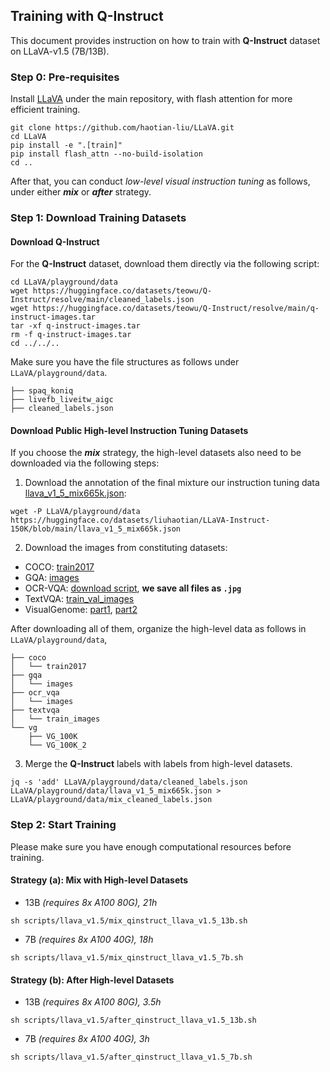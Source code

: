 ## Training with Q-Instruct

This document provides instruction on how to train with **Q-Instruct** dataset on LLaVA-v1.5 (7B/13B).


### Step 0: Pre-requisites

Install [LLaVA](https://github.com/haotian-liu/LLaVA/) under the main repository, with flash attention for more efficient training.

```shell
git clone https://github.com/haotian-liu/LLaVA.git
cd LLaVA
pip install -e ".[train]"
pip install flash_attn --no-build-isolation
cd ..
```

After that, you can conduct *low-level visual instruction tuning* as follows, under either ***mix*** or ***after*** strategy.

### Step 1: Download Training Datasets


#### Download Q-Instruct

For the **Q-Instruct** dataset, download them directly via the following script:

```shell
cd LLaVA/playground/data
wget https://huggingface.co/datasets/teowu/Q-Instruct/resolve/main/cleaned_labels.json
wget https://huggingface.co/datasets/teowu/Q-Instruct/resolve/main/q-instruct-images.tar
tar -xf q-instruct-images.tar
rm -f q-instruct-images.tar
cd ../../..
```

Make sure you have the file structures as follows under `LLaVA/playground/data`.

```
├── spaq_koniq
├── livefb_liveitw_aigc
├── cleaned_labels.json
```

#### Download Public High-level Instruction Tuning Datasets

If you choose the ***mix*** strategy, the high-level datasets also need to be downloaded via the following steps:



1. Download the annotation of the final mixture our instruction tuning data [llava_v1_5_mix665k.json](https://huggingface.co/datasets/liuhaotian/LLaVA-Instruct-150K/blob/main/llava_v1_5_mix665k.json):

```shell
wget -P LLaVA/playground/data https://huggingface.co/datasets/liuhaotian/LLaVA-Instruct-150K/blob/main/llava_v1_5_mix665k.json
```

2. Download the images from constituting datasets:

- COCO: [train2017](http://images.cocodataset.org/zips/train2017.zip)
- GQA: [images](https://downloads.cs.stanford.edu/nlp/data/gqa/images.zip)
- OCR-VQA: [download script](https://drive.google.com/drive/folders/1_GYPY5UkUy7HIcR0zq3ZCFgeZN7BAfm_?usp=sharing), **we save all files as `.jpg`**
- TextVQA: [train_val_images](https://dl.fbaipublicfiles.com/textvqa/images/train_val_images.zip)
- VisualGenome: [part1](https://cs.stanford.edu/people/rak248/VG_100K_2/images.zip), [part2](https://cs.stanford.edu/people/rak248/VG_100K_2/images2.zip)

After downloading all of them, organize the high-level data as follows in `LLaVA/playground/data`,

```
├── coco
│   └── train2017
├── gqa
│   └── images
├── ocr_vqa
│   └── images
├── textvqa
│   └── train_images
└── vg
    ├── VG_100K
    └── VG_100K_2
```

3. Merge the **Q-Instruct** labels with labels from high-level datasets.

```shell
jq -s 'add' LLaVA/playground/data/cleaned_labels.json LLaVA/playground/data/llava_v1_5_mix665k.json > LLaVA/playground/data/mix_cleaned_labels.json
```

### Step 2: Start Training

Please make sure you have enough computational resources before training.

#### Strategy (a): Mix with High-level Datasets

- 13B *(requires 8x A100 80G), 21h*

```shell
sh scripts/llava_v1.5/mix_qinstruct_llava_v1.5_13b.sh
```

- 7B *(requires 8x A100 40G), 18h*

```shell
sh scripts/llava_v1.5/mix_qinstruct_llava_v1.5_7b.sh
```

#### Strategy (b): After High-level Datasets

- 13B *(requires 8x A100 80G), 3.5h*

```shell
sh scripts/llava_v1.5/after_qinstruct_llava_v1.5_13b.sh
```

- 7B *(requires 8x A100 40G), 3h*

```shell
sh scripts/llava_v1.5/after_qinstruct_llava_v1.5_7b.sh
```

